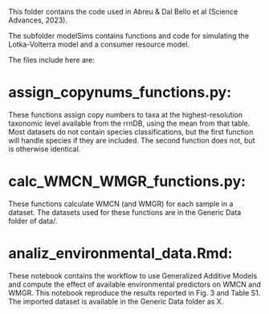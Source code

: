 This folder contains the code used in Abreu & Dal Bello et al (Science Advances, 2023).

The subfolder modelSims contains functions and code for simulating the Lotka-Volterra model and a consumer resource model.

The files include here are:

# assign_copynums_functions.py:
These functions assign copy numbers to taxa at the highest-resolution taxonomic level available from the rrnDB, using the mean from that table. Most datasets do not contain species classifications, but the first function will handle species if they are included. The second function does not, but is otherwise identical.


# calc_WMCN_WMGR_functions.py:
These functions calculate WMCN (and WMGR) for each sample in a dataset. The datasets used for these functions are in the Generic Data folder of data/.


# analiz_environmental_data.Rmd:
These notebook contains the workflow to use Generalized Additive Models and compute the effect of available environmental predictors on WMCN and WMGR. This notebook reproduce the results reported in Fig. 3 and Table S1. The imported dataset is available in the Generic Data folder as X.


